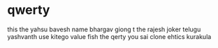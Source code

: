 # qwerty
this the yahsu bavesh name bhargav giong t the rajesh joker telugu
yashvanth use kitego value fish the qerty you sai clone ehtics  kurakula 
